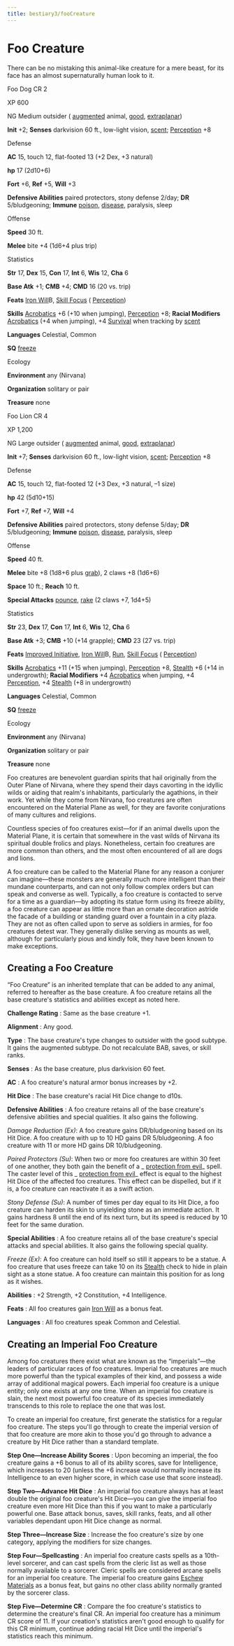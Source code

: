 ```yaml
---
title: bestiary3/fooCreature
---
```

# Foo Creature

There can be no mistaking this animal-like creature for a mere beast, for its face has an almost supernaturally human look to it.

Foo Dog CR 2

XP 600

NG Medium outsider ( [augmented](monsters/creatureTypes.md#_augmented-subtype) animal, [good](monsters/creatureTypes.md#_good-subtype), [extraplanar](monsters/creatureTypes.md#_extraplanar-subtype))

**Init** +2; **Senses** darkvision 60 ft., low-light vision, [scent](monsters/universalMonsterRules.md#_scent); [Perception](skills/perception.md#_perception) +8

Defense

**AC** 15, touch 12, flat-footed 13 (+2 Dex, +3 natural)

**hp** 17 (2d10+6)

**Fort** +6, **Ref** +5, **Will** +3

**Defensive Abilities** paired protectors, stony defense 2/day; **DR** 5/bludgeoning; **Immune** [poison](monsters/universalMonsterRules.md#_poison-(ex-or-su)), [disease](monsters/universalMonsterRules.md#_disease-(ex-or-su)), paralysis, sleep

Offense

**Speed** 30 ft.

**Melee** bite +4 (1d6+4 plus trip)

Statistics

**Str** 17, **Dex** 15, **Con** 17, **Int** 6, **Wis** 12, **Cha** 6

**Base Atk** +1; **CMB** +4; **CMD** 16 (20 vs. trip)

**Feats** [Iron Will](feats.md#_iron-will)B, [Skill Focus](feats.md#_skill-focus) ( [Perception](skills/perception.md#_perception))

**Skills** [Acrobatics](skills/acrobatics.md#_acrobatics) +6 (+10 when jumping), [Perception](skills/perception.md#_perception) +8; **Racial Modifiers** [Acrobatics](skills/acrobatics.md#_acrobatics) (+4 when jumping), +4 [Survival](skills/survival.md#_survival) when tracking by [scent](monsters/universalMonsterRules.md#_scent)

**Languages** Celestial, Common

**SQ** [freeze](monsters/universalMonsterRules.md#_freeze)

Ecology

**Environment** any (Nirvana)

**Organization** solitary or pair

**Treasure** none

Foo Lion CR 4

XP 1,200

NG Large outsider ( [augmented](monsters/creatureTypes.md#_augmented-subtype) animal, [good](monsters/creatureTypes.md#_good-subtype), [extraplanar](monsters/creatureTypes.md#_extraplanar-subtype))

**Init** +7; **Senses** darkvision 60 ft., low-light vision, [scent](monsters/universalMonsterRules.md#_scent); [Perception](skills/perception.md#_perception) +8

Defense

**AC** 15, touch 12, flat-footed 12 (+3 Dex, +3 natural, –1 size)

**hp** 42 (5d10+15)

**Fort** +7, **Ref** +7, **Will** +4

**Defensive Abilities** paired protectors, stony defense 5/day; **DR** 5/bludgeoning; **Immune** [poison](monsters/universalMonsterRules.md#_poison-(ex-or-su)), [disease](monsters/universalMonsterRules.md#_disease-(ex-or-su)), paralysis, sleep

Offense

**Speed** 40 ft.

**Melee** bite +8 (1d8+6 plus [grab](monsters/universalMonsterRules.md#_grab)), 2 claws +8 (1d6+6)

**Space** 10 ft.; **Reach** 10 ft.

**Special Attacks** [pounce](monsters/universalMonsterRules.md#_pounce), [rake](monsters/universalMonsterRules.md#_rake) (2 claws +7, 1d4+5)

Statistics

**Str** 23, **Dex** 17, **Con** 17, **Int** 6, **Wis** 12, **Cha** 6

**Base Atk** +3; **CMB** +10 (+14 grapple); **CMD** 23 (27 vs. trip)

**Feats** [Improved Initiative](feats.md#_improved-initiative), [Iron Will](feats.md#_iron-will)B, [Run](feats.md#_run), [Skill Focus](feats.md#_skill-focus) ( [Perception](skills/perception.md#_perception))

**Skills** [Acrobatics](skills/acrobatics.md#_acrobatics) +11 (+15 when jumping), [Perception](skills/perception.md#_perception) +8, [Stealth](skills/stealth.md#_stealth) +6 (+14 in undergrowth); **Racial Modifiers** +4 [Acrobatics](skills/acrobatics.md#_acrobatics) when jumping, +4 [Perception](skills/perception.md#_perception), +4 [Stealth](skills/stealth.md#_stealth) (+8 in undergrowth)

**Languages** Celestial, Common

**SQ** [freeze](monsters/universalMonsterRules.md#_freeze)

Ecology

**Environment** any (Nirvana)

**Organization** solitary or pair

**Treasure** none

Foo creatures are benevolent guardian spirits that hail originally from the Outer Plane of Nirvana, where they spend their days cavorting in the idyllic wilds or aiding that realm's inhabitants, particularly the agathions, in their work. Yet while they come from Nirvana, foo creatures are often encountered on the Material Plane as well, for they are favorite conjurations of many cultures and religions.

Countless species of foo creatures exist—for if an animal dwells upon the Material Plane, it is certain that somewhere in the vast wilds of Nirvana its spiritual double frolics and plays. Nonetheless, certain foo creatures are more common than others, and the most often encountered of all are dogs and lions.

A foo creature can be called to the Material Plane for any reason a conjurer can imagine—these monsters are generally much more intelligent than their mundane counterparts, and can not only follow complex orders but can speak and converse as well. Typically, a foo creature is contacted to serve for a time as a guardian—by adopting its statue form using its freeze ability, a foo creature can appear as little more than an ornate decoration astride the facade of a building or standing guard over a fountain in a city plaza. They are not as often called upon to serve as soldiers in armies, for foo creatures detest war. They generally dislike serving as mounts as well, although for particularly pious and kindly folk, they have been known to make exceptions.

## Creating a Foo Creature

“Foo Creature” is an inherited template that can be added to any animal, referred to hereafter as the base creature. A foo creature retains all the base creature's statistics and abilities except as noted here.

**Challenge Rating** : Same as the base creature +1.

**Alignment** : Any good.

**Type** : The base creature's type changes to outsider with the good subtype. It gains the augmented subtype. Do not recalculate BAB, saves, or skill ranks.

**Senses** : As the base creature, plus darkvision 60 feet.

**AC** : A foo creature's natural armor bonus increases by +2.

**Hit Dice** : The base creature's racial Hit Dice change to d10s.

**Defensive Abilities** : A foo creature retains all of the base creature's defensive abilities and special qualities. It also gains the following.

_Damage Reduction (Ex)_: A foo creature gains DR/bludgeoning based on its Hit Dice. A foo creature with up to 10 HD gains DR 5/bludgeoning. A foo creature with 11 or more HD gains DR 10/bludgeoning.

_Paired Protectors (Su)_: When two or more foo creatures are within 30 feet of one another, they both gain the benefit of a _ [protection from evil](spells/protectionFromEvil.md#_protection-from-evil)_ spell. The caster level of this _ [protection from evil](spells/protectionFromEvil.md#_protection-from-evil)_ effect is equal to the highest Hit Dice of the affected foo creatures. This effect can be dispelled, but if it is, a foo creature can reactivate it as a swift action.

_Stony Defense (Su)_: A number of times per day equal to its Hit Dice, a foo creature can harden its skin to unyielding stone as an immediate action. It gains hardness 8 until the end of its next turn, but its speed is reduced by 10 feet for the same duration.

**Special Abilities** : A foo creature retains all of the base creature's special attacks and special abilities. It also gains the following special quality.

_Freeze (Ex)_: A foo creature can hold itself so still it appears to be a statue. A foo creature that uses freeze can take 10 on its [Stealth](skills/stealth.md#_stealth) check to hide in plain sight as a stone statue. A foo creature can maintain this position for as long as it wishes.

**Abilities** : +2 Strength, +2 Constitution, +4 Intelligence.

**Feats** : All foo creatures gain [Iron Will](feats.md#_iron-will) as a bonus feat.

**Languages** : All foo creatures speak Common and Celestial.

## Creating an Imperial Foo Creature

Among foo creatures there exist what are known as the “imperials”—the leaders of particular races of foo creatures. Imperial foo creatures are much more powerful than the typical examples of their kind, and possess a wide array of additional magical powers. Each imperial foo creature is a unique entity; only one exists at any one time. When an imperial foo creature is slain, the next most powerful foo creature of its species immediately transcends to this role to replace the one that was lost.

To create an imperial foo creature, first generate the statistics for a regular foo creature. The steps you'll go through to create the imperial version of that foo creature are more akin to those you'd go through to advance a creature by Hit Dice rather than a standard template.

**Step One—Increase Ability Scores** : Upon becoming an imperial, the foo creature gains a +6 bonus to all of its ability scores, save for Intelligence, which increases to 20 (unless the +6 increase would normally increase its Intelligence to an even higher score, in which case use that score instead).

**Step Two—Advance Hit Dice** : An imperial foo creature always has at least double the original foo creature's Hit Dice—you can give the imperial foo creature even more Hit Dice than this if you want to make a particularly powerful one. Base attack bonus, saves, skill ranks, feats, and all other variables dependant upon Hit Dice change as normal.

**Step Three—Increase Size** : Increase the foo creature's size by one category, applying the modifiers for size changes.

**Step Four—Spellcasting** : An imperial foo creature casts spells as a 10th-level sorcerer, and can cast spells from the cleric list as well as those normally available to a sorcerer. Cleric spells are considered arcane spells for an imperial foo creature. The imperial foo creature gains [Eschew Materials](feats.md#_eschew-materials) as a bonus feat, but gains no other class ability normally granted by the sorcerer class.

**Step Five—Determine CR** : Compare the foo creature's statistics to determine the creature's final CR. An imperial foo creature has a minimum CR score of 11. If your creation's statistics aren't good enough to qualify for this CR minimum, continue adding racial Hit Dice until the imperial's statistics reach this minimum.

